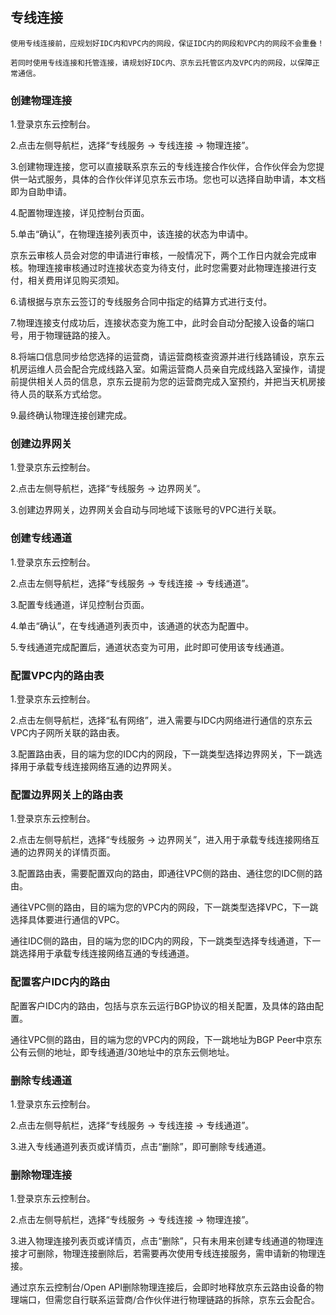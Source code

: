 ## 专线连接

``使用专线连接前，应规划好IDC内和VPC内的网段，保证IDC内的网段和VPC内的网段不会重叠！``

``若同时使用专线连接和托管连接，请规划好IDC内、京东云托管区内及VPC内的网段，以保障正常通信。``



### **创建物理连接**

1.登录京东云控制台。

2.点击左侧导航栏，选择“专线服务 -> 专线连接 -> 物理连接”。

3.创建物理连接，您可以直接联系京东云的专线连接合作伙伴，合作伙伴会为您提供一站式服务，具体的合作伙伴详见京东云市场。您也可以选择自助申请，本文档即为自助申请。

4.配置物理连接，详见控制台页面。

5.单击“确认”，在物理连接列表页中，该连接的状态为申请中。

京东云审核人员会对您的申请进行审核，一般情况下，两个工作日内就会完成审核。物理连接审核通过时连接状态变为待支付，此时您需要对此物理连接进行支付，相关费用详见购买须知。

6.请根据与京东云签订的专线服务合同中指定的结算方式进行支付。

7.物理连接支付成功后，连接状态变为施工中，此时会自动分配接入设备的端口号，用于物理链路的接入。

8.将端口信息同步给您选择的运营商，请运营商核查资源并进行线路铺设，京东云机房运维人员会配合完成线路入室。如需运营商人员亲自完成线路入室操作，请提前提供相关人员的信息，京东云提前为您的运营商完成入室预约，并把当天机房接待人员的联系方式给您。

9.最终确认物理连接创建完成。



### 创建边界网关

1.登录京东云控制台。

2.点击左侧导航栏，选择“专线服务 -> 边界网关”。

3.创建边界网关，边界网关会自动与同地域下该账号的VPC进行关联。



### **创建专线通道**

1.登录京东云控制台。

2.点击左侧导航栏，选择“专线服务 -> 专线连接 -> 专线通道”。

3.配置专线通道，详见控制台页面。

4.单击“确认”，在专线通道列表页中，该通道的状态为配置中。

5.专线通道完成配置后，通道状态变为可用，此时即可使用该专线通道。



### 配置VPC内的路由表

1.登录京东云控制台。

2.点击左侧导航栏，选择“私有网络”，进入需要与IDC内网络进行通信的京东云VPC内子网所关联的路由表。

3.配置路由表，目的端为您的IDC内的网段，下一跳类型选择边界网关，下一跳选择用于承载专线连接网络互通的边界网关。



### **配置边界网关上的路由表**

1.登录京东云控制台。

2.点击左侧导航栏，选择“专线服务 -> 边界网关”，进入用于承载专线连接网络互通的边界网关的详情页面。

3.配置路由表，需要配置双向的路由，即通往VPC侧的路由、通往您的IDC侧的路由。

通往VPC侧的路由，目的端为您的VPC内的网段，下一跳类型选择VPC，下一跳选择具体要进行通信的VPC。

通往IDC侧的路由，目的端为您的IDC内的网段，下一跳类型选择专线通道，下一跳选择用于承载专线连接网络互通的专线通道。



### **配置客户IDC内的路由**

配置客户IDC内的路由，包括与京东云运行BGP协议的相关配置，及具体的路由配置。

通往VPC侧的路由，目的端为您的VPC内的网段，下一跳地址为BGP Peer中京东公有云侧的地址，即专线通道/30地址中的京东云侧地址。



### 删除专线通道

1.登录京东云控制台。

2.点击左侧导航栏，选择“专线服务 -> 专线连接 -> 专线通道”。

3.进入专线通道列表页或详情页，点击“删除”，即可删除专线通道。



### **删除物理连接**

1.登录京东云控制台。

2.点击左侧导航栏，选择“专线服务 -> 专线连接 -> 物理连接”。

3.进入物理连接列表页或详情页，点击“删除”，只有未用来创建专线通道的物理连接才可删除，物理连接删除后，若需要再次使用专线连接服务，需申请新的物理连接。

通过京东云控制台/Open API删除物理连接后，会即时地释放京东云路由设备的物理端口，但需您自行联系运营商/合作伙伴进行物理链路的拆除，京东云会配合。